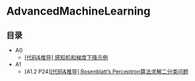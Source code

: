 # AdvancedMachineLearning

## 目录

* A0
  * [[代码&推导] 感知机和梯度下降示例](zh-CN/A0/perception_gradient_descent.ipynb)
* A1
  * [A1.2 P24][[代码&推导] Rosenblatt’s Perceptron算法求解二分类问题](zh-CN/A1/2-classification-rosenblatt.ipynb)
